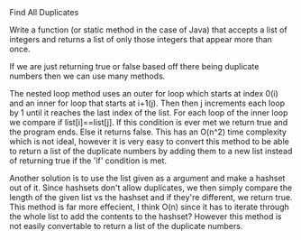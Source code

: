 <head></head>
Find All Duplicates

Write a function (or static method in the case of Java) that accepts a list of integers and returns a list of only those integers that appear more than once.

If we are just returning true or false based off there being duplicate numbers then we can use many methods.

The nested loop method uses an outer for loop which starts at index 0(i) and an inner for loop that starts at i+1(j). Then then j increments each loop by 1 until it reaches the last index of the list. For each loop of the inner loop we compare if list[i]==list[j]. If this condition is ever met we return true and the program ends. Else it returns false. This has an O(n^2) time complexity which is not ideal, however it is very easy to convert this method to be able to return a list of the duplicate numbers by adding them to a new list instead of returning true if the 'if' condition is met.

Another solution is to use the list given as a argument and make a hashset out of it. Since hashsets don't allow duplicates, we then simply compare the length of the given list vs the hashset and if they're different, we return true. This method is far more effecient, I think O(n) since it has to iterate through the whole list to add the contents to the hashset? However this method is not easily convertable to return a list of the duplicate numbers.
